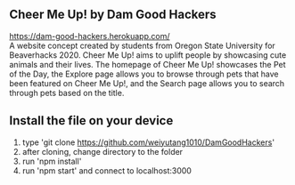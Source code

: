 ## Cheer Me Up! by Dam Good Hackers

https://dam-good-hackers.herokuapp.com/  
A website concept created by students from Oregon State University for Beaverhacks 2020. Cheer Me Up! aims to uplift people by showcasing cute animals and their lives. The homepage of Cheer Me Up! showcases the Pet of the Day, the Explore page allows you to browse through pets that have been featured on Cheer Me Up!, and the Search page allows you to search through pets based on the title.    



## Install the file on your device
1. type 'git clone https://github.com/weiyutang1010/DamGoodHackers'
2. after cloning, change directory to the folder
3. run 'npm install'
4. run 'npm start' and connect to localhost:3000

